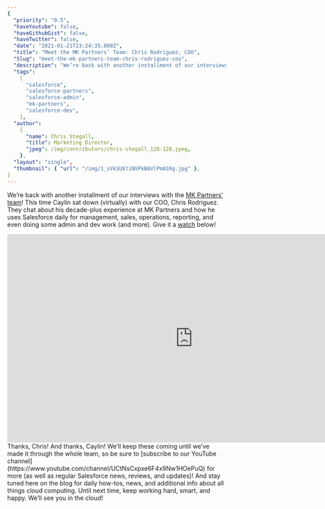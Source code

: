 ```yaml
---
{
  "priority": "0.5",
  "haveYoutube": false,
  "haveGithubGist": false,
  "haveTwitter": false,
  "date": "2021-01-21T23:24:35.000Z",
  "title": "Meet the MK Partners’ Team: Chris Rodriguez, COO",
  "Slug": "meet-the-mk-partners-team-chris-rodriguez-coo",
  "description": "We’re back with another installment of our interviews with the MK Partners’ team!.",
  "tags":
    [
      "salesforce",
      "salesforce-partners",
      "salesforce-admin",
      "mk-partners",
      "salesforce-dev",
    ],
  "author":
    {
      "name": Chris Stegall,
      "title": Marketing Director,
      "jpeg": /img/contributors/chris-stegall_128-128.jpeg,
    },
  "layout": "single",
  "thumbnail": { "url": "/img/1_sVkSUEtiNVPkBAVlPmAS9g.jpg" },
}
---
```


We’re back with another installment of our interviews with the [MK Partners’ team](https://appexchange.salesforce.com/appxConsultingListingDetail?listingId=a0N30000001gF9jEAE)!
This time Caylin sat down (virtually) with our COO, Chris Rodriguez. They chat about his decade-plus experience at MK Partners and how he uses Salesforce daily for management, sales, operations, reporting, and even doing some admin and dev work (and more). Give it a [watch](https://youtu.be/_A5XX9JzGPU) below!

<iframe src="https://cdn.embedly.com/widgets/media.html?src=https%3A%2F%2Fwww.youtube.com%2Fembed%2F_A5XX9JzGPU%3Ffeature%3Doembed&amp;display_name=YouTube&amp;url=https%3A%2F%2Fwww.youtube.com%2Fwatch%3Fv%3D_A5XX9JzGPU&amp;image=https%3A%2F%2Fi.ytimg.com%2Fvi%2F_A5XX9JzGPU%2Fhqdefault.jpg&amp;key=a19fcc184b9711e1b4764040d3dc5c07&amp;type=text%2Fhtml&amp;schema=youtube" width="854" height="480" frameborder="0" scrolling="no">[https://medium.com/media/44c1f07668e2f04dd8f8459564e0a3a5/href](https://medium.com/media/44c1f07668e2f04dd8f8459564e0a3a5/href)</iframe>Thanks, Chris! And thanks, Caylin!
We’ll keep these coming until we’ve made it through the whole team, so be sure to [subscribe to our YouTube channel](https://www.youtube.com/channel/UCtNsCxpxe6F4x9Nw1HOePuQ) for more (as well as regular Salesforce news, reviews, and updates)! And stay tuned here on the blog for daily how-tos, news, and additional info about all things cloud computing.
Until next time, keep working hard, smart, and happy. We’ll see you in the cloud!
